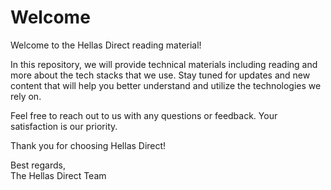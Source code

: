 # Welcome

Welcome to the Hellas Direct reading material!

In this repository, we will provide technical materials including reading and more about the tech stacks that we use.
Stay tuned for updates and new content that will help you better understand and utilize the technologies we rely on.

Feel free to reach out to us with any questions or feedback. Your satisfaction is our priority.

Thank you for choosing Hellas Direct!

Best regards,  
The Hellas Direct Team